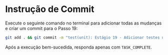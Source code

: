 # Instrução de Commit

Execute o seguinte comando no terminal para adicionar todas as mudanças e criar um commit para o Passo 19:

```bash
git add . && git commit -m "test(unit): Estágio 19 - Adicionar testes unitários para ConductorService"
```

Após a execução bem-sucedida, responda apenas com `TASK_COMPLETE`.